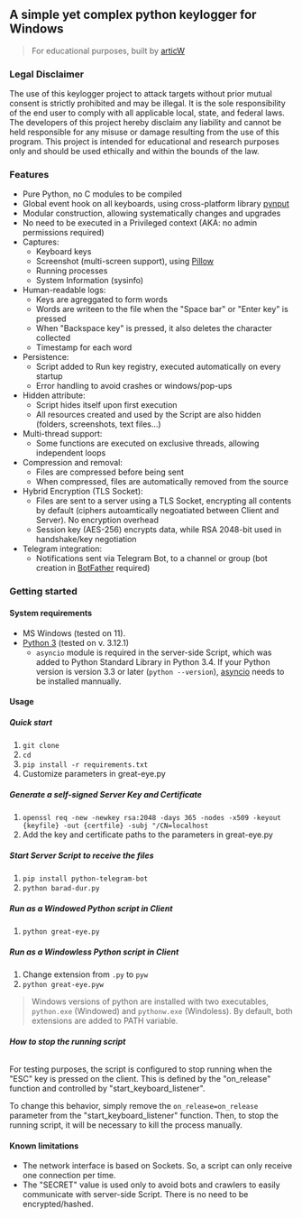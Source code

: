 ## A **simple yet complex** python keylogger for Windows 
>For educational purposes, built by [articW](https://github.com/articW)

### Legal Disclaimer
The use of this keylogger project to attack targets without prior mutual consent is strictly prohibited and may be illegal. It is the sole responsibility of the end user to comply with all applicable local, state, and federal laws. The developers of this project hereby disclaim any liability and cannot be held responsible for any misuse or damage resulting from the use of this program. This project is intended for educational and research purposes only and should be used ethically and within the bounds of the law.

### Features
- Pure Python, no C modules to be compiled
- Global event hook on all keyboards, using cross-platform library [pynput](https://github.com/moses-palmer/pynput?tab=readme-ov-file)
- Modular construction, allowing systematically changes and upgrades
- No need to be executed in a Privileged context (AKA: no admin permissions required)
- Captures: 
    - Keyboard keys
    - Screenshot (multi-screen support), using [Pillow](https://github.com/python-pillow/Pillow)
    - Running processes
    - System Information (sysinfo)
- Human-readable logs:
    - Keys are agreggated to form words
    - Words are writeen to the file when the "Space bar" or "Enter key" is pressed
    - When "Backspace key" is pressed, it also deletes the character collected
    - Timestamp for each word
- Persistence:
    - Script added to Run key registry, executed automatically on every startup
    - Error handling to avoid crashes or windows/pop-ups
- Hidden attribute:
    - Script hides itself upon first execution
    - All resources created and used by the Script are also hidden (folders, screenshots, text files...)
- Multi-thread support:
    - Some functions are executed on exclusive threads, allowing independent loops
- Compression and removal: 
    - Files are compressed before being sent
    - When compressed, files are automatically removed from the source
- Hybrid Encryption (TLS Socket):
    - Files are sent to a server using a TLS Socket, encrypting all contents by default (ciphers autoamtically negoatiated between Client and Server). No encryption overhead
    - Session key (AES-256) encrypts data, while RSA 2048-bit used in handshake/key negotiation
- Telegram integration:
    - Notifications sent via Telegram Bot, to a channel or group (bot creation in [BotFather](https://telegram.me/BotFather) required)

### Getting started

#### System requirements
- MS Windows (tested on 11).
- [Python 3](https://www.python.org/downloads/) (tested on v. 3.12.1)
    - `asyncio` module is required in the server-side Script, which was added to Python Standard Library  in Python 3.4. If your Python version is version 3.3 or later (`python --version`), [asyncio](https://pypi.org/project/asyncio/) needs to be installed mannually. 

#### Usage

##### **Quick start**
1. `git clone `
2. `cd `
3. `pip install -r requirements.txt`
4. Customize parameters in great-eye.py
##### **Generate a self-signed Server Key and Certificate**
1. `openssl req -new -newkey rsa:2048 -days 365 -nodes -x509 -keyout {keyfile} -out {certfile} -subj "/CN=localhost`
2. Add the key and certificate paths to the parameters in great-eye.py
##### **Start Server Script to receive the files**
1. `pip install python-telegram-bot`
2. `python barad-dur.py`
##### **Run as a Windowed Python script in Client**
1. `python great-eye.py`
##### **Run as a Windowless Python script in Client**
1. Change extension from `.py` to `pyw`
2. `python great-eye.pyw`
> Windows versions of python are installed with two executables, `python.exe` (Windowed) and `pythonw.exe` (Windoless). By default, both extensions are added to PATH variable. 

###### **How to stop the running script**
For testing purposes, the script is configured to stop running when the "ESC" key is pressed on the client. This is defined by the "on_release" function and controlled by "start_keyboard_listener".

To change this behavior, simply remove the `on_release=on_release` parameter from the "start_keyboard_listener" function. Then, to stop the running script, it will be necessary to kill the process manually.

#### Known limitations
- The network interface is based on Sockets. So, a script can only receive one connection per time. 
- The "SECRET" value is used only to avoid bots and crawlers to easily communicate with server-side Script. There is no need to be encrypted/hashed. 

